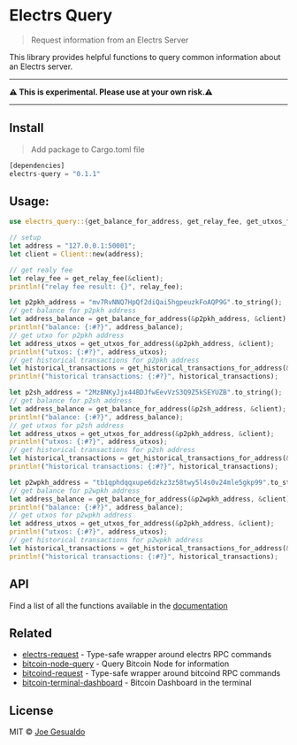 # Electrs Query 
> Request information from an Electrs Server

This library provides helpful functions to query common information about an Electrs server.

---

**⚠️ This is experimental. Please use at your own risk.⚠️**

---

## Install
> Add package to Cargo.toml file
```rust
[dependencies]
electrs-query = "0.1.1"
```

## Usage:
```rust
use electrs_query::{get_balance_for_address, get_relay_fee, get_utxos_for_address, Client};

// setup
let address = "127.0.0.1:50001";
let client = Client::new(address);

// get realy fee
let relay_fee = get_relay_fee(&client);
println!("relay fee result: {}", relay_fee);

let p2pkh_address = "mv7RvNNQ7HpQf2diQai5hgpeuzkFoAQP9G".to_string();
// get balance for p2pkh address
let address_balance = get_balance_for_address(&p2pkh_address, &client);
println!("balance: {:#?}", address_balance);
// get utxo for p2pkh address
let address_utxos = get_utxos_for_address(&p2pkh_address, &client);
println!("utxos: {:#?}", address_utxos);
// get historical transactions for p2pkh address
let historical_transactions = get_historical_transactions_for_address(&p2pkh_address, &client);
println!("historical transactions: {:#?}", historical_transactions);

let p2sh_address = "2MzBNKyJjx44BDJfwEevVzS3Q9Z5kSEYUZB".to_string();
// get balance for p2sh address
let address_balance = get_balance_for_address(&p2sh_address, &client);
println!("balance: {:#?}", address_balance);
// get utxos for p2sh address
let address_utxos = get_utxos_for_address(&p2pkh_address, &client);
println!("utxos: {:#?}", address_utxos);
// get historical transactions for p2sh address
let historical_transactions = get_historical_transactions_for_address(&p2sh_address, &client);
println!("historical transactions: {:#?}", historical_transactions);

let p2wpkh_address = "tb1qphdqqxupe6dzkz3z58twy5l4s0v24mle5gkp99".to_string();
// get balance for p2wpkh address
let address_balance = get_balance_for_address(&p2wpkh_address, &client);
println!("balance: {:#?}", address_balance);
// get utxos for p2wpkh address
let address_utxos = get_utxos_for_address(&p2pkh_address, &client);
println!("utxos: {:#?}", address_utxos);
// get historical transactions for p2wpkh address
let historical_transactions = get_historical_transactions_for_address(&p2wpkh_address, &client);
println!("historical transactions: {:#?}", historical_transactions);
```

## API
Find a list of all the functions available in the [documentation](https://docs.rs/electrs-query/latest/bitcoin_node_query/)

## Related
- [electrs-request](https://github.com/joegesualdo/electrs-request) - Type-safe wrapper around electrs RPC commands
- [bitcoin-node-query](https://github.com/joegesualdo/bitcoin-node-query) - Query Bitcoin Node for information
- [bitcoind-request](https://github.com/joegesualdo/bitcoind-request) - Type-safe wrapper around bitcoind RPC commands
- [bitcoin-terminal-dashboard](https://github.com/joegesualdo/bitcoin-terminal-dashboard) - Bitcoin Dashboard in the terminal

## License
MIT © [Joe Gesualdo]()
